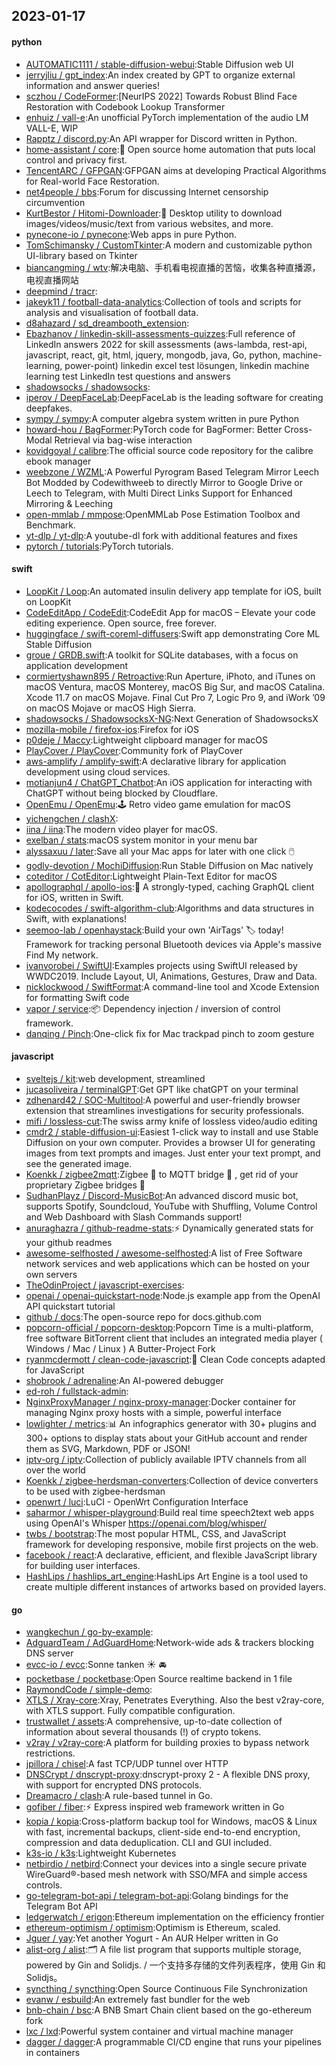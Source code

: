 ## 2023-01-17

#### python
* [AUTOMATIC1111 / stable-diffusion-webui](https://github.com/AUTOMATIC1111/stable-diffusion-webui):Stable Diffusion web UI
* [jerryjliu / gpt_index](https://github.com/jerryjliu/gpt_index):An index created by GPT to organize external information and answer queries!
* [sczhou / CodeFormer](https://github.com/sczhou/CodeFormer):[NeurIPS 2022] Towards Robust Blind Face Restoration with Codebook Lookup Transformer
* [enhuiz / vall-e](https://github.com/enhuiz/vall-e):An unofficial PyTorch implementation of the audio LM VALL-E, WIP
* [Rapptz / discord.py](https://github.com/Rapptz/discord.py):An API wrapper for Discord written in Python.
* [home-assistant / core](https://github.com/home-assistant/core):🏡
Open source home automation that puts local control and privacy first.
* [TencentARC / GFPGAN](https://github.com/TencentARC/GFPGAN):GFPGAN aims at developing Practical Algorithms for Real-world Face Restoration.
* [net4people / bbs](https://github.com/net4people/bbs):Forum for discussing Internet censorship circumvention
* [KurtBestor / Hitomi-Downloader](https://github.com/KurtBestor/Hitomi-Downloader):🍰
Desktop utility to download images/videos/music/text from various websites, and more.
* [pynecone-io / pynecone](https://github.com/pynecone-io/pynecone):Web apps in pure Python.
* [TomSchimansky / CustomTkinter](https://github.com/TomSchimansky/CustomTkinter):A modern and customizable python UI-library based on Tkinter
* [biancangming / wtv](https://github.com/biancangming/wtv):解决电脑、手机看电视直播的苦恼，收集各种直播源，电视直播网站
* [deepmind / tracr](https://github.com/deepmind/tracr):
* [jakeyk11 / football-data-analytics](https://github.com/jakeyk11/football-data-analytics):Collection of tools and scripts for analysis and visualisation of football data.
* [d8ahazard / sd_dreambooth_extension](https://github.com/d8ahazard/sd_dreambooth_extension):
* [Ebazhanov / linkedin-skill-assessments-quizzes](https://github.com/Ebazhanov/linkedin-skill-assessments-quizzes):Full reference of LinkedIn answers 2022 for skill assessments (aws-lambda, rest-api, javascript, react, git, html, jquery, mongodb, java, Go, python, machine-learning, power-point) linkedin excel test lösungen, linkedin machine learning test LinkedIn test questions and answers
* [shadowsocks / shadowsocks](https://github.com/shadowsocks/shadowsocks):
* [iperov / DeepFaceLab](https://github.com/iperov/DeepFaceLab):DeepFaceLab is the leading software for creating deepfakes.
* [sympy / sympy](https://github.com/sympy/sympy):A computer algebra system written in pure Python
* [howard-hou / BagFormer](https://github.com/howard-hou/BagFormer):PyTorch code for BagFormer: Better Cross-Modal Retrieval via bag-wise interaction
* [kovidgoyal / calibre](https://github.com/kovidgoyal/calibre):The official source code repository for the calibre ebook manager
* [weebzone / WZML](https://github.com/weebzone/WZML):A Powerful Pyrogram Based Telegram Mirror Leech Bot Modded by Codewithweeb to directly Mirror to Google Drive or Leech to Telegram, with Multi Direct Links Support for Enhanced Mirroring & Leeching
* [open-mmlab / mmpose](https://github.com/open-mmlab/mmpose):OpenMMLab Pose Estimation Toolbox and Benchmark.
* [yt-dlp / yt-dlp](https://github.com/yt-dlp/yt-dlp):A youtube-dl fork with additional features and fixes
* [pytorch / tutorials](https://github.com/pytorch/tutorials):PyTorch tutorials.

#### swift
* [LoopKit / Loop](https://github.com/LoopKit/Loop):An automated insulin delivery app template for iOS, built on LoopKit
* [CodeEditApp / CodeEdit](https://github.com/CodeEditApp/CodeEdit):CodeEdit App for macOS – Elevate your code editing experience. Open source, free forever.
* [huggingface / swift-coreml-diffusers](https://github.com/huggingface/swift-coreml-diffusers):Swift app demonstrating Core ML Stable Diffusion
* [groue / GRDB.swift](https://github.com/groue/GRDB.swift):A toolkit for SQLite databases, with a focus on application development
* [cormiertyshawn895 / Retroactive](https://github.com/cormiertyshawn895/Retroactive):Run Aperture, iPhoto, and iTunes on macOS Ventura, macOS Monterey, macOS Big Sur, and macOS Catalina. Xcode 11.7 on macOS Mojave. Final Cut Pro 7, Logic Pro 9, and iWork ’09 on macOS Mojave or macOS High Sierra.
* [shadowsocks / ShadowsocksX-NG](https://github.com/shadowsocks/ShadowsocksX-NG):Next Generation of ShadowsocksX
* [mozilla-mobile / firefox-ios](https://github.com/mozilla-mobile/firefox-ios):Firefox for iOS
* [p0deje / Maccy](https://github.com/p0deje/Maccy):Lightweight clipboard manager for macOS
* [PlayCover / PlayCover](https://github.com/PlayCover/PlayCover):Community fork of PlayCover
* [aws-amplify / amplify-swift](https://github.com/aws-amplify/amplify-swift):A declarative library for application development using cloud services.
* [motianjun4 / ChatGPT_Chatbot](https://github.com/motianjun4/ChatGPT_Chatbot):An iOS application for interacting with ChatGPT without being blocked by Cloudflare.
* [OpenEmu / OpenEmu](https://github.com/OpenEmu/OpenEmu):🕹
Retro video game emulation for macOS
* [yichengchen / clashX](https://github.com/yichengchen/clashX):
* [iina / iina](https://github.com/iina/iina):The modern video player for macOS.
* [exelban / stats](https://github.com/exelban/stats):macOS system monitor in your menu bar
* [alyssaxuu / later](https://github.com/alyssaxuu/later):Save all your Mac apps for later with one click
🖱️
* [godly-devotion / MochiDiffusion](https://github.com/godly-devotion/MochiDiffusion):Run Stable Diffusion on Mac natively
* [coteditor / CotEditor](https://github.com/coteditor/CotEditor):Lightweight Plain-Text Editor for macOS
* [apollographql / apollo-ios](https://github.com/apollographql/apollo-ios):📱
A strongly-typed, caching GraphQL client for iOS, written in Swift.
* [kodecocodes / swift-algorithm-club](https://github.com/kodecocodes/swift-algorithm-club):Algorithms and data structures in Swift, with explanations!
* [seemoo-lab / openhaystack](https://github.com/seemoo-lab/openhaystack):Build your own 'AirTags'
🏷
today! Framework for tracking personal Bluetooth devices via Apple's massive Find My network.
* [ivanvorobei / SwiftUI](https://github.com/ivanvorobei/SwiftUI):Examples projects using SwiftUI released by WWDC2019. Include Layout, UI, Animations, Gestures, Draw and Data.
* [nicklockwood / SwiftFormat](https://github.com/nicklockwood/SwiftFormat):A command-line tool and Xcode Extension for formatting Swift code
* [vapor / service](https://github.com/vapor/service):📦
Dependency injection / inversion of control framework.
* [danqing / Pinch](https://github.com/danqing/Pinch):One-click fix for Mac trackpad pinch to zoom gesture

#### javascript
* [sveltejs / kit](https://github.com/sveltejs/kit):web development, streamlined
* [jucasoliveira / terminalGPT](https://github.com/jucasoliveira/terminalGPT):Get GPT like chatGPT on your terminal
* [zdhenard42 / SOC-Multitool](https://github.com/zdhenard42/SOC-Multitool):A powerful and user-friendly browser extension that streamlines investigations for security professionals.
* [mifi / lossless-cut](https://github.com/mifi/lossless-cut):The swiss army knife of lossless video/audio editing
* [cmdr2 / stable-diffusion-ui](https://github.com/cmdr2/stable-diffusion-ui):Easiest 1-click way to install and use Stable Diffusion on your own computer. Provides a browser UI for generating images from text prompts and images. Just enter your text prompt, and see the generated image.
* [Koenkk / zigbee2mqtt](https://github.com/Koenkk/zigbee2mqtt):Zigbee
🐝
to MQTT bridge
🌉
, get rid of your proprietary Zigbee bridges
🔨
* [SudhanPlayz / Discord-MusicBot](https://github.com/SudhanPlayz/Discord-MusicBot):An advanced discord music bot, supports Spotify, Soundcloud, YouTube with Shuffling, Volume Control and Web Dashboard with Slash Commands support!
* [anuraghazra / github-readme-stats](https://github.com/anuraghazra/github-readme-stats):⚡
Dynamically generated stats for your github readmes
* [awesome-selfhosted / awesome-selfhosted](https://github.com/awesome-selfhosted/awesome-selfhosted):A list of Free Software network services and web applications which can be hosted on your own servers
* [TheOdinProject / javascript-exercises](https://github.com/TheOdinProject/javascript-exercises):
* [openai / openai-quickstart-node](https://github.com/openai/openai-quickstart-node):Node.js example app from the OpenAI API quickstart tutorial
* [github / docs](https://github.com/github/docs):The open-source repo for docs.github.com
* [popcorn-official / popcorn-desktop](https://github.com/popcorn-official/popcorn-desktop):Popcorn Time is a multi-platform, free software BitTorrent client that includes an integrated media player ( Windows / Mac / Linux ) A Butter-Project Fork
* [ryanmcdermott / clean-code-javascript](https://github.com/ryanmcdermott/clean-code-javascript):🛁
Clean Code concepts adapted for JavaScript
* [shobrook / adrenaline](https://github.com/shobrook/adrenaline):An AI-powered debugger
* [ed-roh / fullstack-admin](https://github.com/ed-roh/fullstack-admin):
* [NginxProxyManager / nginx-proxy-manager](https://github.com/NginxProxyManager/nginx-proxy-manager):Docker container for managing Nginx proxy hosts with a simple, powerful interface
* [lowlighter / metrics](https://github.com/lowlighter/metrics):📊
An infographics generator with 30+ plugins and 300+ options to display stats about your GitHub account and render them as SVG, Markdown, PDF or JSON!
* [iptv-org / iptv](https://github.com/iptv-org/iptv):Collection of publicly available IPTV channels from all over the world
* [Koenkk / zigbee-herdsman-converters](https://github.com/Koenkk/zigbee-herdsman-converters):Collection of device converters to be used with zigbee-herdsman
* [openwrt / luci](https://github.com/openwrt/luci):LuCI - OpenWrt Configuration Interface
* [saharmor / whisper-playground](https://github.com/saharmor/whisper-playground):Build real time speech2text web apps using OpenAI's Whisper https://openai.com/blog/whisper/
* [twbs / bootstrap](https://github.com/twbs/bootstrap):The most popular HTML, CSS, and JavaScript framework for developing responsive, mobile first projects on the web.
* [facebook / react](https://github.com/facebook/react):A declarative, efficient, and flexible JavaScript library for building user interfaces.
* [HashLips / hashlips_art_engine](https://github.com/HashLips/hashlips_art_engine):HashLips Art Engine is a tool used to create multiple different instances of artworks based on provided layers.

#### go
* [wangkechun / go-by-example](https://github.com/wangkechun/go-by-example):
* [AdguardTeam / AdGuardHome](https://github.com/AdguardTeam/AdGuardHome):Network-wide ads & trackers blocking DNS server
* [evcc-io / evcc](https://github.com/evcc-io/evcc):Sonne tanken
☀️
🚘
* [pocketbase / pocketbase](https://github.com/pocketbase/pocketbase):Open Source realtime backend in 1 file
* [RaymondCode / simple-demo](https://github.com/RaymondCode/simple-demo):
* [XTLS / Xray-core](https://github.com/XTLS/Xray-core):Xray, Penetrates Everything. Also the best v2ray-core, with XTLS support. Fully compatible configuration.
* [trustwallet / assets](https://github.com/trustwallet/assets):A comprehensive, up-to-date collection of information about several thousands (!) of crypto tokens.
* [v2ray / v2ray-core](https://github.com/v2ray/v2ray-core):A platform for building proxies to bypass network restrictions.
* [jpillora / chisel](https://github.com/jpillora/chisel):A fast TCP/UDP tunnel over HTTP
* [DNSCrypt / dnscrypt-proxy](https://github.com/DNSCrypt/dnscrypt-proxy):dnscrypt-proxy 2 - A flexible DNS proxy, with support for encrypted DNS protocols.
* [Dreamacro / clash](https://github.com/Dreamacro/clash):A rule-based tunnel in Go.
* [gofiber / fiber](https://github.com/gofiber/fiber):⚡️
Express inspired web framework written in Go
* [kopia / kopia](https://github.com/kopia/kopia):Cross-platform backup tool for Windows, macOS & Linux with fast, incremental backups, client-side end-to-end encryption, compression and data deduplication. CLI and GUI included.
* [k3s-io / k3s](https://github.com/k3s-io/k3s):Lightweight Kubernetes
* [netbirdio / netbird](https://github.com/netbirdio/netbird):Connect your devices into a single secure private WireGuard®-based mesh network with SSO/MFA and simple access controls.
* [go-telegram-bot-api / telegram-bot-api](https://github.com/go-telegram-bot-api/telegram-bot-api):Golang bindings for the Telegram Bot API
* [ledgerwatch / erigon](https://github.com/ledgerwatch/erigon):Ethereum implementation on the efficiency frontier
* [ethereum-optimism / optimism](https://github.com/ethereum-optimism/optimism):Optimism is Ethereum, scaled.
* [Jguer / yay](https://github.com/Jguer/yay):Yet another Yogurt - An AUR Helper written in Go
* [alist-org / alist](https://github.com/alist-org/alist):🗂️
A file list program that supports multiple storage, powered by Gin and Solidjs. / 一个支持多存储的文件列表程序，使用 Gin 和 Solidjs。
* [syncthing / syncthing](https://github.com/syncthing/syncthing):Open Source Continuous File Synchronization
* [evanw / esbuild](https://github.com/evanw/esbuild):An extremely fast bundler for the web
* [bnb-chain / bsc](https://github.com/bnb-chain/bsc):A BNB Smart Chain client based on the go-ethereum fork
* [lxc / lxd](https://github.com/lxc/lxd):Powerful system container and virtual machine manager
* [dagger / dagger](https://github.com/dagger/dagger):A programmable CI/CD engine that runs your pipelines in containers
